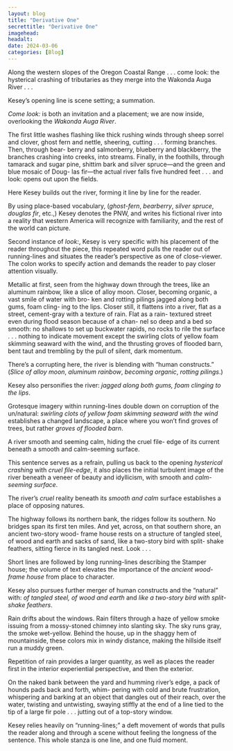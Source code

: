 ```yaml
---
layout: blog
title: "Derivative One"
secrettitle: "Derivative One"
imagehead: 
headalt: 
date: 2024-03-06
categories: [Blog]
---
```


<div>
    <div class="closereadjust">
            Along the western slopes of the Oregon Coastal Range . . .  
            come look: the hysterical crashing of tributaries as they 
            merge into the Wakonda Auga River . . .
    </div>
    <div class="closereadright">
        <p>Kesey’s opening line is scene setting; a summation.</p>
        <p><i>Come look:</i> is both an invitation and a placement; we are now inside, overlooking the <i>Wakonda Auga River</i>.</p>
    </div>
</div>
<div>
    <div class="closereadjust">
        The first little washes flashing like thick rushing winds through sheep sorrel and clover, ghost fern and nettle, sheering, cutting . . . forming branches. Then, through bear- berry and salmonberry, blueberry and blackberry, the branches crashing into creeks, into streams. Finally, in the foothills, through tamarack and sugar pine, shittim bark and silver spruce—and the green and blue mosaic of Doug- las fir—the actual river falls five hundred feet . . . and look: opens out upon the fields.
    </div>
    <div class="closereadright">
        <p>
            Here Kesey builds out the river, forming it line by line for the reader.
        </p>
        <p>
            By using place-based vocabulary, (<i>ghost-fern</i>, <i>bearberry</i>, <i>silver spruce</i>, <i>douglas fir</i>, etc.,) Kesey denotes the PNW, and writes his fictional river into a reality that western America will recognize with familiarity, and the rest of the world can picture.
        </p>
        <p>
            Second instance of <i>look:</i>, Kesey is very specific with his placement of the reader throughout the piece, this repeated word pulls the reader out of running-lines and situates the reader’s perspective as one of close-viewer. The colon works to specify action and demands the reader to pay closer attention visually.
        </p>
    </div>
</div>
<div>
    <div class="closereadjust">
        Metallic at first, seen from the highway down through the trees, like an aluminum rainbow, like a slice of alloy moon. Closer, becoming organic, a vast smile of water with bro- ken and rotting pilings jagged along both gums, foam cling- ing to the lips. Closer still, it flattens into a river, flat as a street, cement-gray with a texture of rain. Flat as a rain- textured street even during flood season because of a chan- nel so deep and a bed so smooth: no shallows to set up buckwater rapids, no rocks to rile the surface . . . nothing     to indicate movement except the swirling clots of yellow foam skimming seaward with the wind, and the thrusting groves of flooded barn, bent taut and trembling by the pull of silent, dark momentum.
    </div>
    <div class="closereadright">
        <p>
            There’s a corrupting here, the river is blending with “human constructs.” (<i>Slice of alloy moon</i>, <i>aluminum rainbow</i>, <i>becoming organic</i>, <i>rotting pilings</i>.)
        </p>
        <p>
            Kesey also personifies the river: <i>jagged along both gums, foam clinging to the lips</i>.
        </p>
        <p>
            Grotesque imagery within running-lines double down on corruption of the un/natural: <i>swirling clots of yellow foam skimming seaward with the wind</i> establishes a changed landscape, a place where you won’t find groves of trees, but rather <i>groves of flooded barn</i>.
        </p>
    </div>
</div>
<div>
    <div class="closereadjust">
        A river smooth and seeming calm, hiding the cruel file- edge of its current beneath a smooth and calm-seeming surface.
    </div>
    <div class="closereadright">
        <p>
            This sentence serves as a refrain, pulling us back to the opening <i>hysterical crashing</i> with <i>cruel file-edge</i>, it also places the initial turbulent image of the river beneath a veneer of beauty and idyllicism, with smooth and <i>calm-seeming surface</i>.
        </p>
        <p>
            The river’s <i>cruel</i> reality beneath its <i>smooth and calm</i> surface establishes a place of opposing natures. 
        </p>
    </div>
</div>
<div>
    <div class="closereadjust">
        The highway follows its northern bank, the ridges follow its southern. No bridges span its first ten miles. And yet, across, on that southern shore, an ancient two-story wood- frame house rests on a structure of tangled steel, of wood and earth and sacks of sand, like a two-story bird with split- shake feathers, sitting fierce in its tangled nest. Look . . .
    </div>
    <div class="closereadright">
        <p>
            Short lines are followed by long running-lines describing the Stamper house; the volume of text elevates the importance of the <i>ancient wood-frame house</i> from place to character.        
        </p>
        <p>
            Kesey also pursues further merger of human constructs and the “natural” with: <i>of tangled steel, of wood and earth</i> and <i>like a two-story bird with split-shake feathers</i>.
        </p>
    </div>
</div>
<div>
    <div class="closereadjust">
        Rain drifts about the windows. Rain filters through a haze of yellow smoke issuing from a mossy-stoned chimney into slanting sky. The sky runs gray, the smoke wet-yellow. Behind the house, up in the shaggy hem of mountainside, these colors mix in windy distance, making the hillside itself run a muddy green.
    </div>
    <div class="closereadright">
        <p>
            Repetition of rain provides a larger quantity, as well as places the reader first in the interior experiential perspective, and then the exterior.
        </p>
    </div>
</div>
<div>
    <div class="closereadjust">
        On the naked bank between the yard and humming river’s edge, a pack of hounds pads back and forth, whim- pering with cold and brute frustration, whispering and barking at an object that dangles out of their reach, over the water, twisting and untwisting, swaying stiffly at the end of a line tied to the tip of a large fir pole . . . jutting out of a top-story window.    
    </div>
    <div class="closereadright">
        <p>
            Kesey relies heavily on “running-lines;” a deft movement of words that pulls the reader along and through a scene without feeling the longness of the sentence. This whole stanza is one line, and one fluid moment.        
        </p>
    </div>
</div>